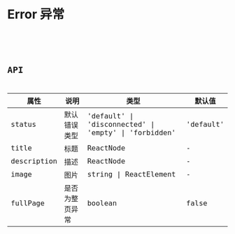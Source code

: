 # Error 异常

<code src="./demos/demo1.tsx" />

<code src="./demos/demo2.tsx" />

# API

| 属性        | 说明           | 类型                                                  | 默认值    |
| ----------- | -------------- | ----------------------------------------------------- | --------- |
| status      | 默认错误类型   | 'default' \| 'disconnected' \| 'empty' \| 'forbidden' | 'default' |
| title       | 标题           | ReactNode                                             | -         |
| description | 描述           | ReactNode                                             | -         |
| image       | 图片           | string \| ReactElement                                | -         |
| fullPage    | 是否为整页异常 | boolean                                               | false     |
